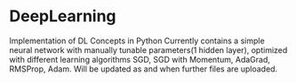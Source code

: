 # DeepLearning
Implementation of DL Concepts in Python
Currently contains a simple neural network with manually tunable parameters(1 hidden layer), optimized with different learning algorithms
SGD, SGD with Momentum, AdaGrad, RMSProp, Adam.
Will be updated as and when further files are uploaded.
